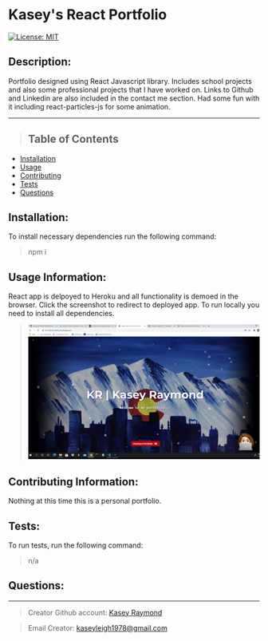 # Kasey's React Portfolio

[![License: MIT](https://img.shields.io/badge/License-MIT-yellow.svg)](https://opensource.org/licenses/MIT)

## Description:

Portfolio designed using React Javascript library. Includes school projects and also some professional projects that I have worked on. Links to Github and Linkedin are also included in the contact me section. Had some fun with it including react-particles-js for some animation.

---

> ## Table of Contents

- [Installation](#installation)
- [Usage](#usage)
- [Contributing](#contributing)
- [Tests](#tests)
- [Questions](#questions)

## Installation:

To install necessary dependencies run the following command:

> npm i

## Usage Information:

React app is delpoyed to Heroku and all functionality is demoed in the browser. Click the screenshot to redirect to deployed app. To run locally you need to install all dependencies.

> <a href= "https://kcs-react-portfolio.herokuapp.com/" target="_blank"> <img src="src/images/app-screenshot.jpg" width="550"></a>

## Contributing Information:

Nothing at this time this is a personal portfolio.

## Tests:

To run tests, run the following command:

> n/a

## Questions:

---

> Creator Github account: [Kasey Raymond](https://api.github.com/users/KcRaymond)

> Email Creator: [kaseyleigh1978@gmail.com](mailto:)
